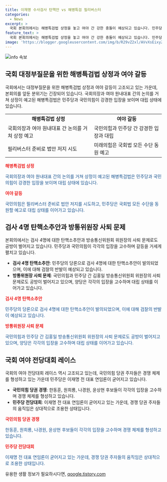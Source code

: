 ```yaml
---
title: 이재명 수사검사 탄핵안 vs 해병특검 필리버스터
categories:
  - News
excerpt: >
  국회 본회의에서는 해병특검법 상정을 놓고 여야 간 강한 충돌이 예상되고 있습니다. 민주당은 탄핵소추안을 보고하고, 국민의힘은 김홍일 방통위원장의 사퇴 문제를 놓고 대립하고 있습니다. 또한 국민의힘 당권 주자들은 정당 내부 경쟁을 레이스로 치르며 격돌하고 있습니다. 이에 대한 상세한 내용은 아래 링크를 참고해주세요.  #해병특검법 #여야충돌 #국회본회의 #탄핵소추안 #당권경쟁 [기사 바로가기](링크)
feature_text: >
  국회 본회의에서는 해병특검법 상정을 놓고 여야 간 강한 충돌이 예상되고 있습니다. 민주당은 탄핵소추안을 보고하고, 국민의힘은 김홍일 방통위원장의 사퇴 문제를 놓고 대립하고 있습니다. 또한 국민의힘 당권 주자들은 정당 내부 경쟁을 레이스로 치르며 격돌하고 있습니다. 이에 대한 상세한 내용은 아래 링크를 참고해주세요.  #해병특검법 #여야충돌 #국회본회의 #탄핵소추안 #당권경쟁 [기사 바로가기](링크)
image: 'https://blogger.googleusercontent.com/img/b/R29vZ2xl/AVvXsEixyZcFfHzMRdzZMjFBmAUKJYCLCGyLL1o632UiGVXcaFdKo_bkvkuCioo0uUKlGfBVcT3P84aROyZIXSBEx3Aw5nCQ3pTgDom1WDC4m8eifvWiAmWEEVb4x6G_l8C0QH225ldMjyaFvpxGEBGNO37VmDTDMHGhJPq73UglMfDca1-0aw/s1600/blogspot.png'
---
```


<p><img src="https://blogger.googleusercontent.com/img/b/R29vZ2xl/AVvXsEixyZcFfHzMRdzZMjFBmAUKJYCLCGyLL1o632UiGVXcaFdKo_bkvkuCioo0uUKlGfBVcT3P84aROyZIXSBEx3Aw5nCQ3pTgDom1WDC4m8eifvWiAmWEEVb4x6G_l8C0QH225ldMjyaFvpxGEBGNO37VmDTDMHGhJPq73UglMfDca1-0aw/s1600/blogspot.png" alt="info 속보" /></p>

<h2 data-ke-size="size26">국회 대정부질문을 위한 해병특검법 상정과 여야 갈등</h2>

<p data-ke-size="size16">국회에서는 대정부질문을 위한 해병특검법 상정과 여야 갈등이 고조되고 있는 가운데, 본회의를 앞둔 분위기는 긴장되어 있습니다. 국회의장과 여야 원내대표 간의 논의를 거쳐 상정이 예고된 해병특검법은 민주당과 국민의힘이 강경한 입장을 보이며 대립 상태에 있습니다.</p>

<table>
  <tr>
    <td style="text-align: center; height: 17px;"><b>해병특검법 상정</b></td>
    <td style="text-align: center; height: 17px;"><b>여야 갈등</b></td>
  </tr>
  <tr>
    <td>국회의장과 여야 원내대표 간 논의를 거쳐 상정 예고</td>
    <td>국민의힘과 민주당 간 강경한 입장과 대립</td>
  </tr>
  <tr>
    <td>필리버스터 준비로 법안 저지 시도</td>
    <td>미래의힘은 국회법 모든 수단 동원 예고</td>
  </tr>
</table>

<p><b><span style="color: #ee2323;">해병특검법 상정</span></b></p>

<p><span style="color: #1a5490;">국회의장과 여야 원내대표 간의 논의를 거쳐 상정이 예고된 해병특검법은 민주당과 국민의힘이 강경한 입장을 보이며 대립 상태에 있습니다.</span></p>

<p><b><span style="color: #ee2323;">여야 갈등</span></b></p>

<p><span style="color: #1a5490;">국민의힘은 필리버스터 준비로 법안 저지를 시도하고, 민주당은 국회법 모든 수단을 동원할 예고로 대립 상태를 이어가고 있습니다.</span></p>

<h2 data-ke-size="size26">검사 4명 탄핵소추안과 방통위원장 사퇴 문제</h2>

<p data-ke-size="size16">본회의에서는 검사 4명에 대한 탄핵소추안과 방송통신위원회 위원장의 사퇴 문제로도 공방이 벌어지고 있습니다. 민주당과 국민의힘이 각각의 입장을 고수하며 갈등을 거세게 펼치고 있습니다.</p>

<ul>
  <li><b>검사 4명 탄핵소추안</b>: 민주당의 당론으로 검사 4명에 대한 탄핵소추안이 발의되었으며, 이에 대해 검찰의 반발이 예상되고 있습니다.</li>
  <li><b>방통위원장 사퇴 문제</b>: 국민의힘과 민주당 간 김홍일 방송통신위원회 위원장의 사퇴 문제로도 공방이 벌어지고 있으며, 양당은 각각의 입장을 고수하며 대립 상태를 이어가고 있습니다.</li>
</ul>

<p><b><span style="color: #ee2323;">검사 4명 탄핵소추안</span></b></p>

<p><span style="color: #1a5490;">민주당의 당론으로 검사 4명에 대한 탄핵소추안이 발의되었으며, 이에 대해 검찰의 반발이 예상되고 있습니다.</span></p>

<p><b><span style="color: #ee2323;">방통위원장 사퇴 문제</span></b></p>

<p><span style="color: #1a5490;">국민의힘과 민주당 간 김홍일 방송통신위원회 위원장의 사퇴 문제로도 공방이 벌어지고 있으며, 양당은 각각의 입장을 고수하며 대립 상태를 이어가고 있습니다.</span></p>

<h2 data-ke-size="size26">국회 여야 전당대회 레이스</h2>

<p data-ke-size="size16">국회의 여야 전당대회 레이스 역시 고조되고 있는데, 국민의힘 당권 주자들은 경쟁 체제를 형성하고 있는 가운데 민주당은 이재명 전 대표 연임론이 굳어지고 있습니다.</p>

<ul>
  <li><b>국민의힘 당권 경쟁</b>: 한동훈, 원희룡, 나경원, 윤상현 후보들이 각각의 입장을 고수하며 경쟁 체제를 형성하고 있습니다.</li>
  <li><b>민주당 전당대회</b>: 이재명 전 대표 연임론이 굳어지고 있는 가운데, 경쟁 당권 주자들의 움직임은 상대적으로 조용한 상태입니다.</li>
</ul>

<p><b><span style="color: #ee2323;">국민의힘 당권 경쟁</span></b></p>

<p><span style="color: #1a5490;">한동훈, 원희룡, 나경원, 윤상현 후보들이 각각의 입장을 고수하며 경쟁 체제를 형성하고 있습니다.</span></p>

<p><b><span style="color: #ee2323;">민주당 전당대회</span></b></p>

<p><span style="color: #1a5490;">이재명 전 대표 연임론이 굳어지고 있는 가운데, 경쟁 당권 주자들의 움직임은 상대적으로 조용한 상태입니다.</span></p>
유용한 생활 정보가 필요하시다면, <a href="https://qoogle.tistory.com" rel="dofollow">qoogle.tistory.com</a>


